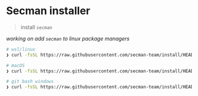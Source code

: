 # Secman installer

> install `secman`

_working on add `secman` to linux package managers_

```sh
# wsl/linux
❯ curl -fsSL https://raw.githubusercontent.com/secman-team/install/HEAD/install_linux.sh | bash

# macOS
❯ curl -fsSL https://raw.githubusercontent.com/secman-team/install/HEAD/install_osx.sh | bash

# git bash windows
❯ curl -fsSL https://raw.githubusercontent.com/secman-team/install/HEAD/install_win.sh | bash
```
